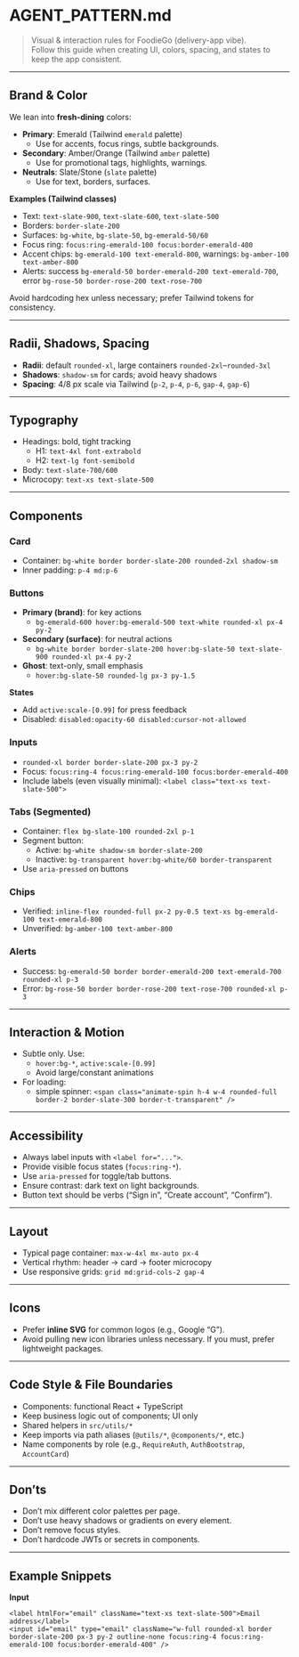 # AGENT_PATTERN.md

> Visual & interaction rules for FoodieGo (delivery-app vibe).  
> Follow this guide when creating UI, colors, spacing, and states to keep the app consistent.

---

## Brand & Color

We lean into **fresh-dining** colors:
- **Primary**: Emerald (Tailwind `emerald` palette)
    - Use for accents, focus rings, subtle backgrounds.
- **Secondary**: Amber/Orange (Tailwind `amber` palette)
    - Use for promotional tags, highlights, warnings.
- **Neutrals**: Slate/Stone (`slate` palette)
    - Use for text, borders, surfaces.

**Examples (Tailwind classes)**
- Text: `text-slate-900`, `text-slate-600`, `text-slate-500`
- Borders: `border-slate-200`
- Surfaces: `bg-white`, `bg-slate-50`, `bg-emerald-50/60`
- Focus ring: `focus:ring-emerald-100 focus:border-emerald-400`
- Accent chips: `bg-emerald-100 text-emerald-800`, warnings: `bg-amber-100 text-amber-800`
- Alerts: success `bg-emerald-50 border-emerald-200 text-emerald-700`, error `bg-rose-50 border-rose-200 text-rose-700`

Avoid hardcoding hex unless necessary; prefer Tailwind tokens for consistency.

---

## Radii, Shadows, Spacing

- **Radii**: default `rounded-xl`, large containers `rounded-2xl`–`rounded-3xl`
- **Shadows**: `shadow-sm` for cards; avoid heavy shadows
- **Spacing**: 4/8 px scale via Tailwind (`p-2`, `p-4`, `p-6`, `gap-4`, `gap-6`)

---

## Typography

- Headings: bold, tight tracking
    - H1: `text-4xl font-extrabold`
    - H2: `text-lg font-semibold`
- Body: `text-slate-700/600`
- Microcopy: `text-xs text-slate-500`

---

## Components

### Card
- Container: `bg-white border border-slate-200 rounded-2xl shadow-sm`
- Inner padding: `p-4 md:p-6`

### Buttons
- **Primary (brand)**: for key actions
    - `bg-emerald-600 hover:bg-emerald-500 text-white rounded-xl px-4 py-2`
- **Secondary (surface)**: for neutral actions
    - `bg-white border border-slate-200 hover:bg-slate-50 text-slate-900 rounded-xl px-4 py-2`
- **Ghost**: text-only, small emphasis
    - `hover:bg-slate-50 rounded-lg px-3 py-1.5`

**States**
- Add `active:scale-[0.99]` for press feedback
- Disabled: `disabled:opacity-60 disabled:cursor-not-allowed`

### Inputs
- `rounded-xl border border-slate-200 px-3 py-2`
- Focus: `focus:ring-4 focus:ring-emerald-100 focus:border-emerald-400`
- Include labels (even visually minimal): `<label class="text-xs text-slate-500">`

### Tabs (Segmented)
- Container: `flex bg-slate-100 rounded-2xl p-1`
- Segment button:
    - Active: `bg-white shadow-sm border-slate-200`
    - Inactive: `bg-transparent hover:bg-white/60 border-transparent`
- Use `aria-pressed` on buttons

### Chips
- Verified: `inline-flex rounded-full px-2 py-0.5 text-xs bg-emerald-100 text-emerald-800`
- Unverified: `bg-amber-100 text-amber-800`

### Alerts
- Success: `bg-emerald-50 border border-emerald-200 text-emerald-700 rounded-xl p-3`
- Error: `bg-rose-50 border border-rose-200 text-rose-700 rounded-xl p-3`

---

## Interaction & Motion

- Subtle only. Use:
    - `hover:bg-*`, `active:scale-[0.99]`
    - Avoid large/constant animations
- For loading:
    - simple spinner: `<span class="animate-spin h-4 w-4 rounded-full border-2 border-slate-300 border-t-transparent" />`

---

## Accessibility

- Always label inputs with `<label for="...">`.
- Provide visible focus states (`focus:ring-*`).
- Use `aria-pressed` for toggle/tab buttons.
- Ensure contrast: dark text on light backgrounds.
- Button text should be verbs (“Sign in”, “Create account”, “Confirm”).

---

## Layout

- Typical page container: `max-w-4xl mx-auto px-4`
- Vertical rhythm: header → card → footer microcopy
- Use responsive grids: `grid md:grid-cols-2 gap-4`

---

## Icons

- Prefer **inline SVG** for common logos (e.g., Google “G”).
- Avoid pulling new icon libraries unless necessary. If you must, prefer lightweight packages.

---

## Code Style & File Boundaries

- Components: functional React + TypeScript
- Keep business logic out of components; UI only
- Shared helpers in `src/utils/*`
- Keep imports via path aliases (`@utils/*`, `@components/*`, etc.)
- Name components by role (e.g., `RequireAuth`, `AuthBootstrap`, `AccountCard`)

---

## Don’ts

- Don’t mix different color palettes per page.
- Don’t use heavy shadows or gradients on every element.
- Don’t remove focus styles.
- Don’t hardcode JWTs or secrets in components.

---

## Example Snippets

**Input**
```tsx
<label htmlFor="email" className="text-xs text-slate-500">Email address</label>
<input id="email" type="email" className="w-full rounded-xl border border-slate-200 px-3 py-2 outline-none focus:ring-4 focus:ring-emerald-100 focus:border-emerald-400" />
